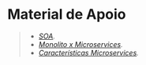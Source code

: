 # Material de Apoio

> - _[SOA][soa]._
> - _[Monolito x Microservices][monolitoxMicroservices]._
> - _[Características Microservices][característicasMicroservices]._


[soa]:https://drive.google.com/file/d/1BfOd2_YQsxHaL19zJAU-EGPCwzrrqIeH/view?usp=sharing
[monolitoxMicroservices]:https://drive.google.com/file/d/1e8l-EHvOQ2lwfXS8TjKAVNcOmnMu_PKP/view?usp=sharing
[característicasMicroservices]:https://drive.google.com/file/d/1TZK4x2Oe3FFgNtHIiILWd523WyjJm0Jk/view?usp=sharing